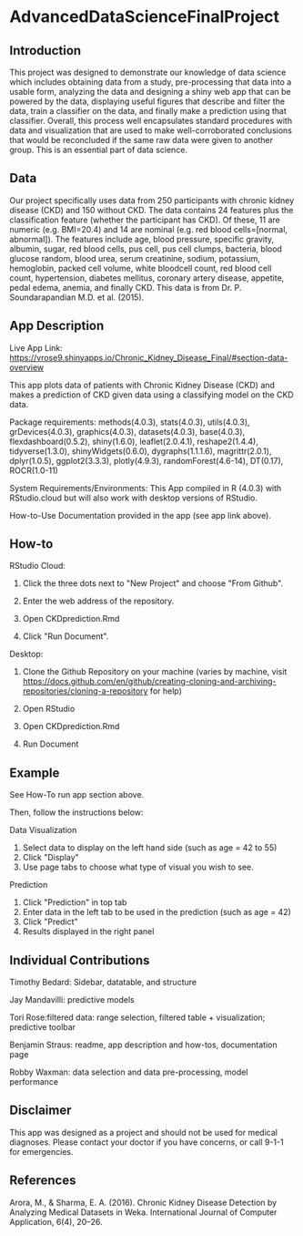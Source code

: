 # AdvancedDataScienceFinalProject

## Introduction

This project was designed to demonstrate our knowledge of data science which includes obtaining data from a study, pre-processing that data into a usable form, analyzing the data and designing a shiny web app that can be powered by the data, displaying useful figures that describe and filter the data, train a classifier on the data, and finally make a prediction using that classifier. Overall, this process well encapsulates standard procedures with data and visualization that are used to make well-corroborated conclusions that would be reconcluded if the same raw data were given to another group. This is an essential part of data science.

## Data

Our project specifically uses data from 250 participants with chronic kidney disease (CKD) and 150 without CKD. The data contains 24 features plus the classification feature (whether the participant has CKD). Of these, 11 are numeric (e.g. BMI=20.4) and 14 are nominal (e.g. red blood cells=[normal, abnormal]). The features include age, blood pressure, specific gravity, albumin, sugar, red blood cells, pus cell, pus cell clumps, bacteria, blood glucose random, blood urea, serum creatinine, sodium, potassium, hemoglobin, packed cell volume, white bloodcell count, red blood cell count, hypertension, diabetes mellitus,  coronary artery disease, appetite, pedal edema, anemia, and finally CKD. This data is from Dr. P. Soundarapandian M.D. et al. (2015).

## App Description

Live App Link: https://vrose9.shinyapps.io/Chronic_Kidney_Disease_Final/#section-data-overview

This app plots data of patients with Chronic Kidney Disease (CKD) and makes a prediction of CKD given data using a classifying model on the CKD data.

Package requirements: methods(4.0.3), stats(4.0.3), utils(4.0.3), grDevices(4.0.3), graphics(4.0.3), datasets(4.0.3), base(4.0.3), flexdashboard(0.5.2), shiny(1.6.0), leaflet(2.0.4.1), reshape2(1.4.4), tidyverse(1.3.0), shinyWidgets(0.6.0), dygraphs(1.1.1.6), magrittr(2.0.1), dplyr(1.0.5), ggplot2(3.3.3), plotly(4.9.3), randomForest(4.6-14), DT(0.17), ROCR(1.0-11)

System Requirements/Environments: This App compiled in R (4.0.3) with RStudio.cloud but will also work with desktop versions of RStudio.


How-to-Use Documentation provided in the app (see app link above).

## How-to

RStudio Cloud:

1) Click the three dots next to "New Project" and choose "From Github".

2) Enter the web address of the repository.

3) Open CKDprediction.Rmd

4) Click "Run Document".


Desktop:

1) Clone the Github Repository on your machine (varies by machine, visit https://docs.github.com/en/github/creating-cloning-and-archiving-repositories/cloning-a-repository for help)

2) Open RStudio

3) Open CKDprediction.Rmd

4) Run Document

## Example

See How-To run app section above.

Then, follow the instructions below:

Data Visualization
1) Select data to display on the left hand side (such as age = 42 to 55)
2) Click "Display"
3) Use page tabs to choose what type of visual you wish to see.

Prediction
1) Click "Prediction" in top tab
2) Enter data in the left tab to be used in the prediction (such as age = 42)
3) Click "Predict"
4) Results displayed in the right panel


## Individual Contributions

Timothy Bedard: Sidebar, datatable, and structure

Jay Mandavilli: predictive models

Tori Rose:filtered data: range selection, filtered table + visualization; predictive toolbar

Benjamin Straus: readme, app description and how-tos, documentation page

Robby Waxman: data selection and data pre-processing, model performance


## Disclaimer

This app was designed as a project and should not be used for medical diagnoses. Please contact your doctor if you have concerns, or call 9-1-1 for emergencies. 


## References

Arora, M., & Sharma, E. A. (2016). Chronic Kidney Disease Detection by Analyzing Medical Datasets in Weka. International Journal of Computer Application, 6(4), 20–26.
